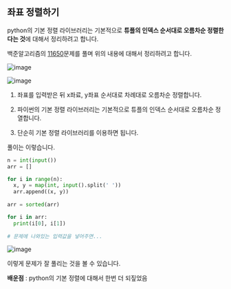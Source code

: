 ## 좌표 정렬하기

python의 기본 정렬 라이브러리는 기본적으로 **튜플의 인덱스 순서대로 오름차순 정렬한다는 것**에 대해서 정리하려고 합니다.

백준알고리즘의 [11650](https://www.acmicpc.net/problem/11650)문제를 풀며 위의 내용에 대해서 정리하려고 합니다.

![image](https://user-images.githubusercontent.com/53684676/83393759-49b2dc00-a432-11ea-8661-6294d5a3b666.png)

![image](https://user-images.githubusercontent.com/53684676/83393775-52a3ad80-a432-11ea-9be8-86f1f1906d1f.png)

1) 좌표를 입력받은 뒤 x좌료, y좌표 순서대로 차례대로 오름차순 정렬합니다.

2) 파이썬의 기본 정렬 라이브러리는 기본적으로 튜플의 인덱스 순서대로 오름차순 정열합니다.

3) 단순히 기본 정렬 라이브러리를 이용하면 됩니다.

풀이는 이렇습니다.

```python
n = int(input())
arr = []

for i in range(n):
  x, y = map(int, input().split(' '))
  arr.append((x, y))
  
arr = sorted(arr)

for i in arr:
  print(i[0], i[1])
  
# 문제에 나와있는 입력값을 넣어주면...
```

![image](https://user-images.githubusercontent.com/53684676/83394232-32282300-a433-11ea-983d-1b8b99f29c5d.png)

이렇게 문제가 잘 풀리는 것을 볼 수 있습니다.

**배운점** : python의 기본 정렬에 대해서 한번 더 되짚었음

